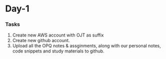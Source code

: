 # Day-1

### Tasks

1. Create new AWS account with OJT as suffix
2. Create new github account.
3. Upload all the OPQ notes & assginments, along with our personal notes, code snippets and study materials to github.
